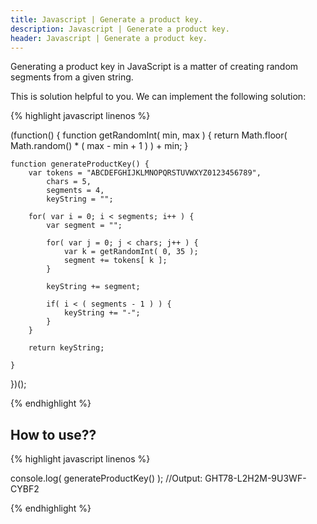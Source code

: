 ```yaml
---
title: Javascript | Generate a product key.
description: Javascript | Generate a product key.
header: Javascript | Generate a product key.
---
```

Generating a product key in JavaScript is a matter of creating random segments from a given string.

This is solution helpful to you. We can implement the following solution:

{% highlight javascript linenos %}


(function() {
	function getRandomInt( min, max ) {
         return Math.floor( Math.random() * ( max - min + 1 ) ) + min;
    }
    
	function generateProductKey() {
		var tokens = "ABCDEFGHIJKLMNOPQRSTUVWXYZ0123456789",
			chars = 5,
			segments = 4,
			keyString = "";
			
		for( var i = 0; i < segments; i++ ) {
			var segment = "";
			
			for( var j = 0; j < chars; j++ ) {
			    var k = getRandomInt( 0, 35 );
				segment += tokens[ k ];
			}
			
			keyString += segment;
			
			if( i < ( segments - 1 ) ) {
				keyString += "-";
			}
		}
		
		return keyString;

	}
})();

{% endhighlight %}

## How to use??

{% highlight javascript linenos %}

console.log( generateProductKey() ); //Output: GHT78-L2H2M-9U3WF-CYBF2

{% endhighlight %}